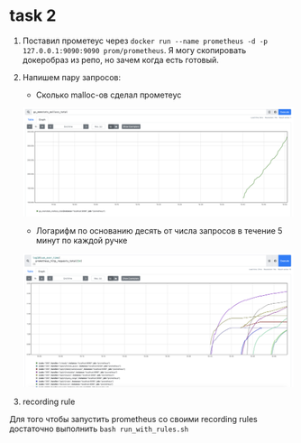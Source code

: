 # task 2

1. Поставил прометеус через `docker run --name prometheus -d -p 127.0.0.1:9090:9090 prom/prometheus`. Я могу скопировать докеробраз из репо, но зачем когда есть готовый.

2. Напишем пару запросов:

    - Сколько malloc-ов сделал прометеус

    ![](/task2/assets/malloc.png)

    - Логарифм по основанию десять от числа запросов в течение 5 минут по каждой ручке

    ![](/task2/assets/log10_5m.png)


3. recording rule

Для того чтобы запустить prometheus со своими recording rules достаточно выполнить `bash run_with_rules.sh`
